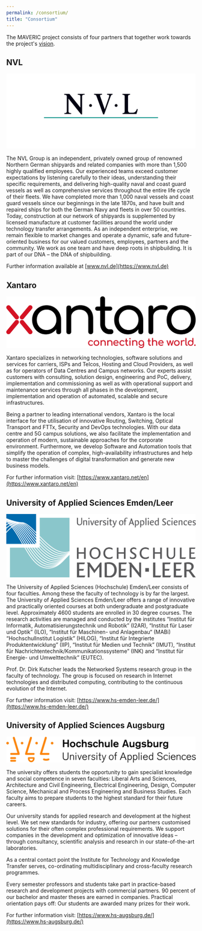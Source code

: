 ```yaml
---
permalink: /consortium/
title: "Consortium"
---
```


The MAVERIC project consists of four partners that together work towards the project's [vision](/about/).

## NVL 

![NVL Logo](/assets/img/nvl_single_rgb_black_72dpi.png)

The NVL Group is an independent, privately owned group of renowned
Northern German shipyards and related companies with more than 1,500
highly qualified employees. Our experienced teams exceed customer
expectations by listening carefully to their ideas, understanding
their specific requirements, and delivering high-quality naval and
coast guard vessels as well as comprehensive services throughout the
entire life cycle of their fleets. We have completed more than 1,000
naval vessels and coast guard vessels since our beginnings in the late
1870s, and have built and repaired ships for both the German Navy and
fleets in over 50 countries. Today, construction at our network of
shipyards is supplemented by licensed manufacture at customer
facilities around the world under technology transfer arrangements. As
an independent enterprise, we remain flexible to market changes and
operate a dynamic, safe and future-oriented business for our valued
customers, employees, partners and the community. We work as one team
and have deep roots in shipbuilding. It is part of our DNA – the DNA
of shipbuilding.

Further information available at [www.nvl.de](https://www.nvl.de)

## Xantaro

![Xantaro Logo](/assets/img/xantaro.jpg)

Xantaro specializes in networking technologies, software solutions and services for carriers, ISPs and Telcos, Hosting and Cloud Providers, as well as for operators of Data Centres and Campus networks. Our experts assist customers with consulting, solution design, engineering and PoC, delivery, implementation and commissioning as well as with operational support and maintenance services through all phases in the development, implementation and operation of automated, scalable and secure infrastructures.

Being a partner to leading international vendors, Xantaro is the local interface for the utilisation of innovative Routing, Switching, Optical Transport and FTTx, Security and DevOps technologies. With our data centre and 5G campus solutions, we also facilitate the implementation and operation of modern, sustainable approaches for the corporate environment. Furthermore, we develop Software and Automation tools that simplify the operation of complex, high-availability infrastructures and help to master the challenges of digital transformation and generate new business models.
  
For further information visit: [https://www.xantaro.net/en](https://www.xantaro.net/en)

## University of Applied Sciences Emden/Leer

![HSE Logo](/assets/img/hse.png)

The University of Applied Sciences (Hochschule) Emden/Leer consists of four faculties. Among these the faculty of technology is by far the largest. The University of Applied Sciences Emden/Leer offers a range of innovative and practically oriented courses at both undergraduate and postgraduate level. Approximately 4600 students are enrolled in 30 degree courses. The research activities are managed and conducted by the institutes “Institut für Informatik, Automatisierungstechnik und Robotik” (I2AR), “Institut für Laser und Optik” (ILO), “Institut für Maschinen- und Anlagenbau“ (MABi) “HochschulInstitut Logistik” (HILOG), “Institut für Integrierte Produktentwicklung” (IIP), “Institut für Medien und Technik” (IMUT), “Institut für Nachrichtentechnik/Kommunikationssysteme” (INK) and “Institut für Energie- und Umwelttechnik” (EUTEC).

Prof. Dr. Dirk Kutscher leads the Networked Systems research group in the faculty of technology. The group is focused on research in Internet technologies and distributed computing, contributing to the continuous evolution of the Internet.

For further information visit: [https://www.hs-emden-leer.de/](https://www.hs-emden-leer.de/)


## University of Applied Sciences Augsburg

![HSA Logo](/assets/img/hsa.png)

The university offers students the opportunity to gain specialist knowledge and social competence in seven faculties: Liberal Arts and Sciences, Architecture and Civil Engineering, Electrical Engineering, Design, Computer Science, Mechanical and Process Engineering and Business Studies. Each faculty aims to prepare students to the highest standard for their future careers.

Our university stands for applied research and development at the highest level. We set new standards for industry, offering our partners customised solutions for their often complex professional requirements. We support companies in the development and optimization of innovative ideas – through consultancy, scientific analysis and research in our state-of-the-art laboratories.

As a central contact point the Institute for Technology and Knowledge Transfer serves, co-ordinating multidisciplinary and cross-faculty research programmes.

Every semester professors and students take part in practice-based research and development projects with commercial partners. 90 percent of our bachelor and master theses are earned in companies. Practical orientation pays off: Our students are awarded many prizes for their work.

For further information visit: [https://www.hs-augsburg.de/](https://www.hs-augsburg.de/)

